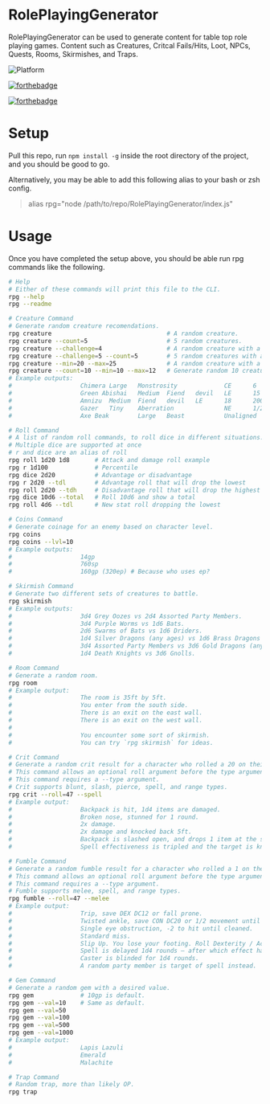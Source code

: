 # RolePlayingGenerator
RolePlayingGenerator can be used to generate content for table top role playing games.
Content such as Creatures, Critcal Fails/Hits, Loot, NPCs, Quests, Rooms, Skirmishes, and Traps.

![Platform](https://img.shields.io/badge/platform-nodejs-lightgrey.svg?style=flat)

[![forthebadge](https://forthebadge.com/images/badges/made-with-javascript.svg)](https://forthebadge.com)

[![forthebadge](https://forthebadge.com/images/badges/made-with-crayons.svg)](https://forthebadge.com)

# Setup
Pull this repo, run `npm install -g` inside the root directory of the project, and you should be good to go.

Alternatively, you may be able to add this following alias to your bash or zsh config.
>alias rpg="node /path/to/repo/RolePlayingGenerator/index.js"

# Usage
Once you have completed the setup above, you should be able run rpg commands like the following.

```bash
# Help
# Either of these commands will print this file to the CLI.
rpg --help
rpg --readme
```

```bash
# Creature Command
# Generate random creature recomendations.
rpg creature                                # A random creature.
rpg creature --count=5                      # 5 random creatures.
rpg creature --challenge=4                  # A random creature with a challenge rating of 4.
rpg creature --challenge=5 --count=5        # 5 random creatures with a challenge rating of 5.
rpg creature --min=20 --max=25              # A random creature with a CR between 20 and 25.
rpg creature --count=10 --min=10 --max=12   # Generate random 10 creatures with CRs between 10 and 12.
# Example outputs:
#                   Chimera Large   Monstrosity             CE      6       2300    mm 39.
#                   Green Abishai   Medium  Fiend   devil   LE      15      13000   mtf 162.
#                   Amnizu  Medium  Fiend   devil   LE      18      20000   mtf 164.
#                   Gazer   Tiny    Aberration              NE      1/2     100     vgm 126.
#                   Axe Beak        Large   Beast           Unaligned       1/4     50      mm 317.
```

```bash
# Roll Command
# A list of random roll commands, to roll dice in different situations.
# Multiple dice are supported at once
# r and dice are an alias of roll
rpg roll 1d20 1d8       # Attack and damage roll example
rpg r 1d100             # Percentile
rpg dice 2d20           # Advantage or disadvantage
rpg r 2d20 --tdl        # Advantage roll that will drop the lowest
rpg roll 2d20 --tdh     # Disadvantage roll that will drop the highest
rpg dice 10d6 --total   # Roll 10d6 and show a total
rpg roll 4d6 --tdl      # New stat roll dropping the lowest
```

```bash
# Coins Command
# Generate coinage for an enemy based on character level.
rpg coins
rpg coins --lvl=10
# Example outputs:
#                   14gp
#                   760sp
#                   160gp (320ep) # Because who uses ep?
```

```bash
# Skirmish Command
# Generate two different sets of creatures to battle.
rpg skirmish
# Example outputs:
#                   3d4 Grey Oozes vs 2d4 Assorted Party Members.
#                   3d4 Purple Worms vs 1d6 Bats.
#                   2d6 Swarms of Bats vs 1d6 Driders.
#                   1d4 Silver Dragons (any ages) vs 1d6 Brass Dragons (any ages).
#                   3d4 Assorted Party Members vs 3d6 Gold Dragons (any ages).
#                   1d4 Death Knights vs 3d6 Gnolls.
```

```bash
# Room Command
# Generate a random room.
rpg room
# Example output:
#                   The room is 35ft by 5ft.
#                   You enter from the south side.
#                   There is an exit on the east wall.
#                   There is an exit on the west wall.
#                   
#                   You encounter some sort of skirmish.
#                   You can try `rpg skirmish` for ideas.
```

```bash
# Crit Command
# Generate a random crit result for a character who rolled a 20 on their spell attack role.
# This command allows an optional roll argument before the type argument to force result.
# This command requires a --type argument.
# Crit supports blunt, slash, pierce, spell, and range types.
rpg crit --roll=47 --spell
# Example output:
#                   Backpack is hit, 1d4 items are damaged.
#                   Broken nose, stunned for 1 round.
#                   2x damage.
#                   2x damage and knocked back 5ft.
#                   Backpack is slashed open, and drops 1 item at the start of each round.
#                   Spell effectiveness is tripled and the target is knocked prone.
```

```bash
# Fumble Command
# Generate a random fumble result for a character who rolled a 1 on their melee attack role.
# This command allows an optional roll argument before the type argument to force result.
# This command requires a --type argument.
# Fumble supports melee, spell, and range types.
rpg fumble --roll=47 --melee
# Example output:
#                   Trip, save DEX DC12 or fall prone.
#                   Twisted ankle, save CON DC20 or 1/2 movement until long rest.
#                   Single eye obstruction, -2 to hit until cleaned.
#                   Standard miss.
#                   Slip Up. You lose your footing. Roll Dexterity / Acrobatics (DC15) or fall prone.
#                   Spell is delayed 1d4 rounds – after which effect happens.
#                   Caster is blinded for 1d4 rounds.
#                   A random party member is target of spell instead.
```

```bash
# Gem Command
# Generate a random gem with a desired value.
rpg gem             # 10gp is default.
rpg gem --val=10    # Same as default.
rpg gem --val=50
rpg gem --val=100
rpg gem --val=500
rpg gem --val=1000
# Example output:
#                   Lapis Lazuli
#                   Emerald
#                   Malachite
```

```bash
# Trap Command
# Random trap, more than likely OP.
rpg trap
```

